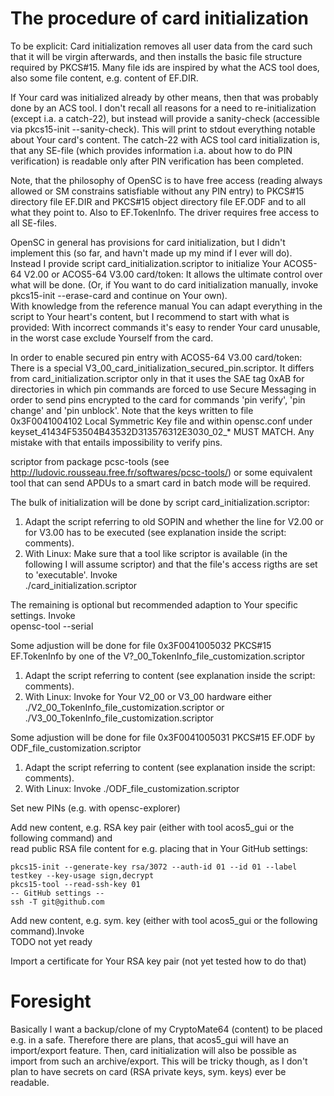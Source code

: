 The procedure of card initialization
====================================

To be explicit: Card initialization removes all user data from the card such that it will be virgin afterwards,
and then installs the basic file structure required by PKCS#15. Many file ids are inspired by what the ACS tool does,
also some file content, e.g. content of EF.DIR.

If Your card was initialized already by other means, then that was probably done by an ACS tool. I don't recall all
reasons for a need to re-initialization (except i.a. a catch-22), but instead will provide a sanity-check (accessible via
pkcs15-init --sanity-check). This will print to stdout everything notable about Your card's content.
The catch-22 with ACS tool card initialization is, that any SE-file (which provides information i.a. about how to do PIN
verification) is readable only after PIN verification has been completed.

Note, that the philosophy of OpenSC is to have free access (reading always allowed or SM constrains satisfiable without
any PIN entry) to PKCS#15 directory file EF.DIR and PKCS#15 object directory file EF.ODF and to all what they point to.
Also to EF.TokenInfo. The driver requires free access to all SE-files.

OpenSC in general has provisions for card initialization, but I didn't implement this (so far, and havn't made up my
mind if I ever will do).<br>
Instead I provide script card_initialization.scriptor to initialize Your ACOS5-64 V2.00 or ACOS5-64 V3.00 card/token:
It allows the ultimate control over what will be done. (Or, if You want to do card initialization manually, invoke
pkcs15-init --erase-card  and continue on Your own).<br>
With knowledge from the reference manual You can adapt everything in the script to Your heart's content, but I recommend
to start with what is provided: With incorrect commands it's easy to render Your card unusable, in the worst case
exclude Yourself from the card.

In order to enable secured pin entry with ACOS5-64 V3.00 card/token: There is a special
V3_00_card_initialization_secured_pin.scriptor. It differs from card_initialization.scriptor only in that it uses the
SAE tag 0xAB for directories in which pin commands are forced to use Secure Messaging in order to send pins encrypted
to the card for commands 'pin verify', 'pin change' and 'pin unblock'.
Note that the keys written to file 0x3F0041004102 Local Symmetric Key file and within opensc.conf under
keyset_41434F53504B43532D313576312E3030_02_* MUST MATCH. Any mistake with that entails impossibility to verify pins.

scriptor from package pcsc-tools (see http://ludovic.rousseau.free.fr/softwares/pcsc-tools/) or some equivalent tool
that can send APDUs to a smart card in batch mode will be required.

The bulk of initialization will be done by script card_initialization.scriptor:
1. Adapt the script referring to old SOPIN and whether the line for V2.00 or for V3.00 has to be executed (see
   explanation inside the script: comments).
2. With Linux: Make sure that a tool like scriptor is available (in the following I will assume scriptor) and that the
   file's access rigths are set to 'executable'. Invoke<br>
   ./card_initialization.scriptor

The remaining is optional but recommended adaption to Your specific settings. Invoke<br>
opensc-tool --serial

Some adjustion will be done for file 0x3F0041005032 PKCS#15 EF.TokenInfo by one of the
V?_00_TokenInfo_file_customization.scriptor<br>
1. Adapt the script referring to content (see explanation inside the script: comments).
2. With Linux: Invoke for Your V2_00 or V3_00 hardware either ./V2_00_TokenInfo_file_customization.scriptor or
   ./V3_00_TokenInfo_file_customization.scriptor

Some adjustion will be done for file 0x3F0041005031 PKCS#15 EF.ODF by ODF_file_customization.scriptor<br>
1. Adapt the script referring to content (see explanation inside the script: comments).
2. With Linux: Invoke ./ODF_file_customization.scriptor

Set new PINs (e.g. with opensc-explorer)

Add new content, e.g. RSA key pair (either with tool acos5_gui or the following command) and<br>
read public RSA file content for e.g. placing that in Your GitHub settings:<br>
```
pkcs15-init --generate-key rsa/3072 --auth-id 01 --id 01 --label testkey --key-usage sign,decrypt
pkcs15-tool --read-ssh-key 01
-- GitHub settings --
ssh -T git@github.com
```

Add new content, e.g. sym. key (either with tool acos5_gui or the following command).Invoke<br>
TODO not yet ready

Import a certificate for Your RSA key pair (not yet tested how to do that)


Foresight
=========

Basically I want a backup/clone of my CryptoMate64 (content) to be placed e.g. in a safe. Therefore there are plans,
that acos5_gui will have an import/export feature.
Then, card initialization will also be possible as import from such an archive/export.
This will be tricky though, as I don't plan to have secrets on card (RSA private keys, sym. keys) ever be readable.
